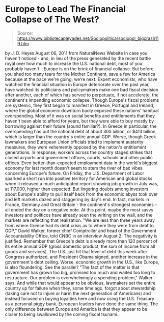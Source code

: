 # Europe to Lead The Financial Collapse of The West?

> Source: https://www.bibliotecapleyades.net/Sociopolitica/sociopol_bigcrash119.htm

by J. D. Heyes
August 06, 2011
from
NaturalNews Website
In case you haven't noticed - and, in lieu of the press generated by the
recent battle royal over how much to increase the U.S. national debt, most
of you probably haven't - Europe is on the brink of financial collapse.
But
before you shed too many tears for the Mother Continent, save a few for
America because at the pace we're going, we're next.
Expert economists, who have watched the financial situation in Europe
deteriorate over the past year, have watched its politicians and
policymakers make one bad fiscal decision after another, each of which has
served to perpetuate, if not accelerate, the continent's impending economic
collapse.
Though Europe's fiscal problems are systemic, they first began to manifest
in Greece, Portugal and Ireland, where the global economic downturn badly
exposed these nations' habitual overspending. Most of it was on social
benefits and entitlements that they haven't been able to afford for years,
but they were able to buy mostly by borrowing against their future (sound
familiar?).
In Greece in particular, the overspending has put the national debt at about
300 billion, or $413 billion, which is
larger than the country's entire
annual GDP.
Worse, though Greek lawmakers and European Union officials tried
to implement austerity measures, they were vehemently opposed by the
nation's entitlement generations. In response, workers across the country
staged strikes that closed airports and government offices, courts, schools
and other public offices.
Even better-than-expected
employment data in the world's biggest economy for
last month doesn't seem to stem the river of bad vibes concerning Europe's
future. On Friday, the U.S. Department of Labor sparked a short run into
positive territory for American and global stocks when it released a much
anticipated report showing job growth in July was, at 117,000, higher than
expected.
But lingering doubts among investors about Europe's ability to pull itself
back from the economic abyss took over and left markets dazed and staggering
by day's end.
In fact, markets in France, Germany and Great Britain - the
continent's strongest economies - all ended the day on a negative note.
At this point, maybe the most savvy investors and politicos
have already
seen the writing on the wall, and the markets are reflecting that
realization.
"We are less than three years away from where Greece had its debt crisis as
to where they were from debt to GDP," David Walker, former chief Comptroller
and head of the Government Accountability Office, told CNBC in an interview
August 2.
The negativity is justified.
Remember that Greece's debt is already more
than 120 percent of its entire annual GDP (gross domestic product, the sum
of income from all goods and services). The U.S. just hit that level of debt
this week after Congress authorized, and President Obama signed, another
increase in the government's debt ceiling. Worse, economic growth in the
U.S., like Europe, is also floundering.
See the parallel?
"The fact of the matter is that government has grown too big, promised too
much and waited too long to restructure. Our problem is overwhelmingly a
spending problem," Walker says.
And while that would appear to be obvious, lawmakers set the entire country
up for failure when they, some time ago, forgot about stewardship (taking
care not to injure or harm the next generation of Americans) and instead
focused on buying loyalties here and now using the U.S. Treasury as a
personal piggy bank.
European leaders have done the same thing.
The only difference between
Europe and America is that they appear to be closer to being swallowed by
the coming fiscal tsunami.

